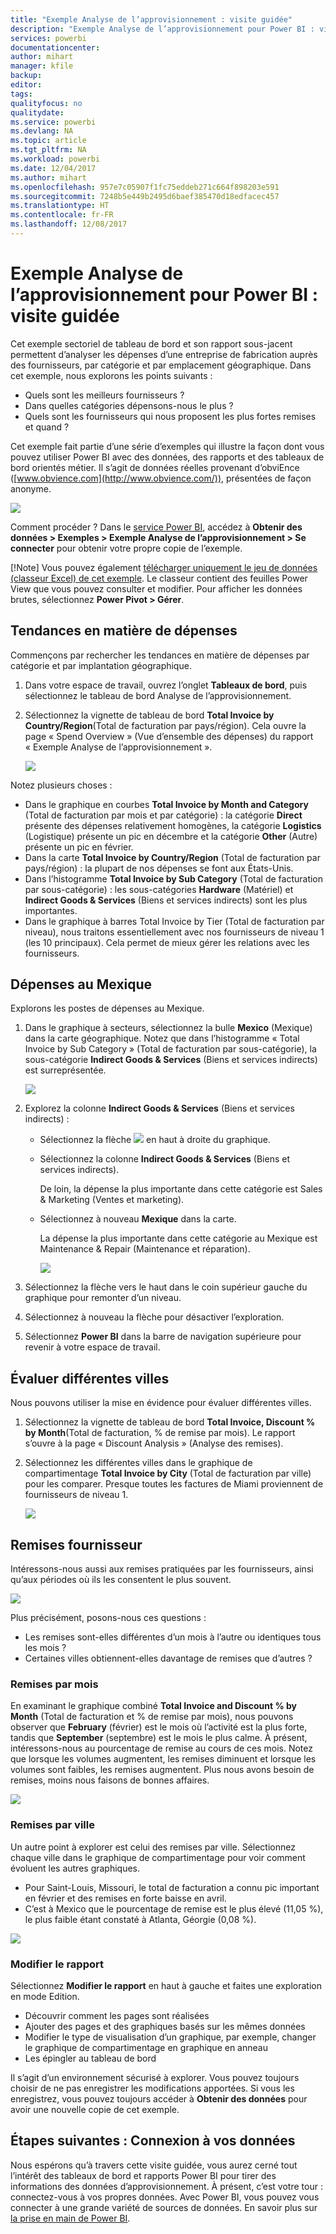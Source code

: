 ```yaml
---
title: "Exemple Analyse de l’approvisionnement : visite guidée"
description: "Exemple Analyse de l’approvisionnement pour Power BI : visite guidée"
services: powerbi
documentationcenter: 
author: mihart
manager: kfile
backup: 
editor: 
tags: 
qualityfocus: no
qualitydate: 
ms.service: powerbi
ms.devlang: NA
ms.topic: article
ms.tgt_pltfrm: NA
ms.workload: powerbi
ms.date: 12/04/2017
ms.author: mihart
ms.openlocfilehash: 957e7c05907f1fc75eddeb271c664f898203e591
ms.sourcegitcommit: 7248b5e449b2495d6baef385470d18edfacec457
ms.translationtype: HT
ms.contentlocale: fr-FR
ms.lasthandoff: 12/08/2017
---
```

# <a name="procurement-analysis-sample-for-power-bi-take-a-tour"></a>Exemple Analyse de l’approvisionnement pour Power BI : visite guidée
Cet exemple sectoriel de tableau de bord et son rapport sous-jacent permettent d’analyser les dépenses d’une entreprise de fabrication auprès des fournisseurs, par catégorie et par emplacement géographique. Dans cet exemple, nous explorons les points suivants :

* Quels sont les meilleurs fournisseurs ?
* Dans quelles catégories dépensons-nous le plus ?
* Quels sont les fournisseurs qui nous proposent les plus fortes remises et quand ?

Cet exemple fait partie d’une série d’exemples qui illustre la façon dont vous pouvez utiliser Power BI avec des données, des rapports et des tableaux de bord orientés métier. Il s’agit de données réelles provenant d’obviEnce ([www.obvience.com](http://www.obvience.com/)), présentées de façon anonyme.

![](media/sample-procurement/procurement1.png)

Comment procéder ? Dans le [service Power BI](https://powerbi.com), accédez à **Obtenir des données > Exemples > Exemple Analyse de l’approvisionnement > Se connecter** pour obtenir votre propre copie de l’exemple.

[!Note] Vous pouvez également [télécharger uniquement le jeu de données (classeur Excel) de cet exemple](http://go.microsoft.com/fwlink/?LinkId=529784). Le classeur contient des feuilles Power View que vous pouvez consulter et modifier. Pour afficher les données brutes, sélectionnez **Power Pivot > Gérer**.

## <a name="spending-trends"></a>Tendances en matière de dépenses
Commençons par rechercher les tendances en matière de dépenses par catégorie et par implantation géographique.  

1. Dans votre espace de travail, ouvrez l’onglet **Tableaux de bord**, puis sélectionnez le tableau de bord Analyse de l’approvisionnement.
2. Sélectionnez la vignette de tableau de bord **Total Invoice by Country/Region**(Total de facturation par pays/région). Cela ouvre la page « Spend Overview » (Vue d’ensemble des dépenses) du rapport « Exemple Analyse de l’approvisionnement ».
   
    ![](media/sample-procurement/procurement2.png)

Notez plusieurs choses :

* Dans le graphique en courbes **Total Invoice by Month and Category** (Total de facturation par mois et par catégorie) : la catégorie **Direct** présente des dépenses relativement homogènes, la catégorie **Logistics** (Logistique) présente un pic en décembre et la catégorie **Other** (Autre) présente un pic en février.
* Dans la carte **Total Invoice by Country/Region** (Total de facturation par pays/région) : la plupart de nos dépenses se font aux États-Unis.
* Dans l’histogramme **Total Invoice by Sub Category** (Total de facturation par sous-catégorie) : les sous-catégories **Hardware** (Matériel) et **Indirect Goods & Services** (Biens et services indirects) sont les plus importantes.
* Dans le graphique à barres Total Invoice by Tier (Total de facturation par niveau), nous traitons essentiellement avec nos fournisseurs de niveau 1 (les 10 principaux). Cela permet de mieux gérer les relations avec les fournisseurs.

## <a name="spending-in-mexico"></a>Dépenses au Mexique
Explorons les postes de dépenses au Mexique.

1. Dans le graphique à secteurs, sélectionnez la bulle **Mexico** (Mexique) dans la carte géographique. Notez que dans l’histogramme « Total Invoice by Sub Category » (Total de facturation par sous-catégorie), la sous-catégorie **Indirect Goods & Services** (Biens et services indirects) est surreprésentée.
   
   ![](media/sample-procurement/pbi_procsample_spendmexico.png)
2. Explorez la colonne **Indirect Goods & Services** (Biens et services indirects) :
   
   * Sélectionnez la flèche ![](media/sample-procurement/pbi_drilldown_icon.png) en haut à droite du graphique.
   * Sélectionnez la colonne **Indirect Goods & Services** (Biens et services indirects).
     
      De loin, la dépense la plus importante dans cette catégorie est Sales & Marketing (Ventes et marketing).
   * Sélectionnez à nouveau **Mexique** dans la carte.
     
      La dépense la plus importante dans cette catégorie au Mexique est Maintenance & Repair (Maintenance et réparation).
     
      ![](media/sample-procurement/pbi_procsample_drill_mexico.png)
3. Sélectionnez la flèche vers le haut dans le coin supérieur gauche du graphique pour remonter d’un niveau.
4. Sélectionnez à nouveau la flèche pour désactiver l’exploration.  
5. Sélectionnez **Power BI** dans la barre de navigation supérieure pour revenir à votre espace de travail.

## <a name="evaluate-different-cities"></a>Évaluer différentes villes
Nous pouvons utiliser la mise en évidence pour évaluer différentes villes.

1. Sélectionnez la vignette de tableau de bord **Total Invoice, Discount % by Month**(Total de facturation, % de remise par mois). Le rapport s’ouvre à la page « Discount Analysis » (Analyse des remises).
2. Sélectionnez les différentes villes dans le graphique de compartimentage **Total Invoice by City** (Total de facturation par ville) pour les comparer. Presque toutes les factures de Miami proviennent de fournisseurs de niveau 1.
   
   ![](media/sample-procurement/pbi_procsample_miamitreemap2.png)

## <a name="vendor-discounts"></a>Remises fournisseur
Intéressons-nous aussi aux remises pratiquées par les fournisseurs, ainsi qu’aux périodes où ils les consentent le plus souvent. 

![](media/sample-procurement/procurement4.png)

Plus précisément, posons-nous ces questions :

* Les remises sont-elles différentes d’un mois à l’autre ou identiques tous les mois ?
* Certaines villes obtiennent-elles davantage de remises que d’autres ?

### <a name="discount-by-month"></a>Remises par mois
En examinant le graphique combiné **Total Invoice and Discount % by Month** (Total de facturation et % de remise par mois), nous pouvons observer que **February** (février) est le mois où l’activité est la plus forte, tandis que **September** (septembre) est le mois le plus calme. À présent, intéressons-nous au pourcentage de remise au cours de ces mois.
Notez que lorsque les volumes augmentent, les remises diminuent et lorsque les volumes sont faibles, les remises augmentent. Plus nous avons besoin de remises, moins nous faisons de bonnes affaires.

![](media/sample-procurement/procurement5.png)

### <a name="discount-by-city"></a>Remises par ville
Un autre point à explorer est celui des remises par ville. Sélectionnez chaque ville dans le graphique de compartimentage pour voir comment évoluent les autres graphiques. 

* Pour Saint-Louis, Missouri, le total de facturation a connu pic important en février et des remises en forte baisse en avril.
* C’est à Mexico que le pourcentage de remise est le plus élevé (11,05 %), le plus faible étant constaté à Atlanta, Géorgie (0,08 %).

![](media/sample-procurement/procurement6.png)

### <a name="edit-the-report"></a>Modifier le rapport
Sélectionnez **Modifier le rapport** en haut à gauche et faites une exploration en mode Edition.

* Découvrir comment les pages sont réalisées
* Ajouter des pages et des graphiques basés sur les mêmes données
* Modifier le type de visualisation d’un graphique, par exemple, changer le graphique de compartimentage en graphique en anneau
* Les épingler au tableau de bord

Il s’agit d’un environnement sécurisé à explorer. Vous pouvez toujours choisir de ne pas enregistrer les modifications apportées. Si vous les enregistrez, vous pouvez toujours accéder à **Obtenir des données** pour avoir une nouvelle copie de cet exemple.

## <a name="next-steps-connect-to-your-data"></a>Étapes suivantes : Connexion à vos données
Nous espérons qu’à travers cette visite guidée, vous aurez cerné tout l’intérêt des tableaux de bord et rapports Power BI pour tirer des informations des données d’approvisionnement. À présent, c’est votre tour : connectez-vous à vos propres données. Avec Power BI, vous pouvez vous connecter à une grande variété de sources de données. En savoir plus sur [la prise en main de Power BI](service-get-started.md).

